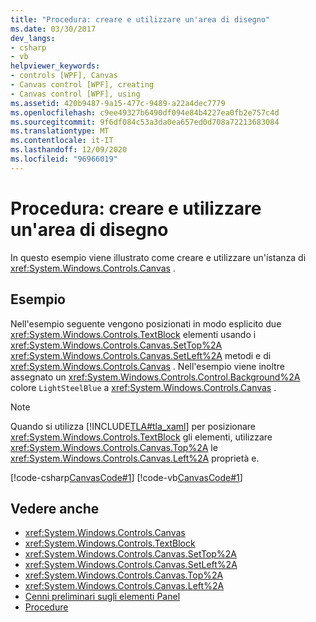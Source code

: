 ```yaml
---
title: "Procedura: creare e utilizzare un'area di disegno"
ms.date: 03/30/2017
dev_langs:
- csharp
- vb
helpviewer_keywords:
- controls [WPF], Canvas
- Canvas control [WPF], creating
- Canvas control [WPF], using
ms.assetid: 420b9487-9a15-477c-9489-a22a4dec7779
ms.openlocfilehash: c9ee49327b6490df094e84b4227ea0fb2e757c4d
ms.sourcegitcommit: 9f6df084c53a3da0ea657ed0d708a72213683084
ms.translationtype: MT
ms.contentlocale: it-IT
ms.lasthandoff: 12/09/2020
ms.locfileid: "96966019"
---
```

# <a name="how-to-create-and-use-a-canvas"></a>Procedura: creare e utilizzare un'area di disegno
In questo esempio viene illustrato come creare e utilizzare un'istanza di <xref:System.Windows.Controls.Canvas> .  
  
## <a name="example"></a>Esempio  
 Nell'esempio seguente vengono posizionati in modo esplicito due <xref:System.Windows.Controls.TextBlock> elementi usando i <xref:System.Windows.Controls.Canvas.SetTop%2A> <xref:System.Windows.Controls.Canvas.SetLeft%2A> metodi e di <xref:System.Windows.Controls.Canvas> . Nell'esempio viene inoltre assegnato un <xref:System.Windows.Controls.Control.Background%2A> colore `LightSteelBlue` a <xref:System.Windows.Controls.Canvas> .  
  
> [!NOTE]
> Quando si utilizza [!INCLUDE[TLA#tla_xaml](../../../includes/tlasharptla-xaml-md.md)] per posizionare <xref:System.Windows.Controls.TextBlock> gli elementi, utilizzare <xref:System.Windows.Controls.Canvas.Top%2A> le <xref:System.Windows.Controls.Canvas.Left%2A> proprietà e.  
  
 [!code-csharp[CanvasCode#1](~/samples/snippets/csharp/VS_Snippets_Wpf/CanvasCode/CSharp/Canvas_Code.cs#1)]
 [!code-vb[CanvasCode#1](~/samples/snippets/visualbasic/VS_Snippets_Wpf/CanvasCode/VisualBasic/canvas_vb.vb#1)]  
  
## <a name="see-also"></a>Vedere anche

- <xref:System.Windows.Controls.Canvas>
- <xref:System.Windows.Controls.TextBlock>
- <xref:System.Windows.Controls.Canvas.SetTop%2A>
- <xref:System.Windows.Controls.Canvas.SetLeft%2A>
- <xref:System.Windows.Controls.Canvas.Top%2A>
- <xref:System.Windows.Controls.Canvas.Left%2A>
- [Cenni preliminari sugli elementi Panel](panels-overview.md)
- [Procedure](canvas-how-to-topics.md)
